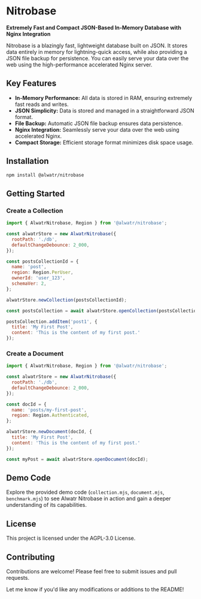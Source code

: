 # Nitrobase

**Extremely Fast and Compact JSON-Based In-Memory Database with Nginx Integration**

Nitrobase is a blazingly fast, lightweight database built on JSON. It stores data entirely in memory for lightning-quick access, while also providing a JSON file backup for persistence. You can easily serve your data over the web using the high-performance accelerated Nginx server.

## Key Features

* **In-Memory Performance:** All data is stored in RAM, ensuring extremely fast reads and writes.
* **JSON Simplicity:** Data is stored and managed in a straightforward JSON format.
* **File Backup:** Automatic JSON file backup ensures data persistence.
* **Nginx Integration:** Seamlessly serve your data over the web using accelerated Nginx.
* **Compact Storage:** Efficient storage format minimizes disk space usage.

## Installation

```bash
npm install @alwatr/nitrobase
```

## Getting Started

### Create a Collection

```js
import { AlwatrNitrobase, Region } from '@alwatr/nitrobase';

const alwatrStore = new AlwatrNitrobase({
  rootPath: './db',
  defaultChangeDebounce: 2_000, 
});

const postsCollectionId = {
  name: 'post',
  region: Region.PerUser,
  ownerId: 'user_123',
  schemaVer: 2,
};

alwatrStore.newCollection(postsCollectionId);

const postsCollection = await alwatrStore.openCollection(postsCollectionId);

postsCollection.addItem('post1', {
  title: 'My First Post',
  content: 'This is the content of my first post.'
});
```

### Create a Document

```js
import { AlwatrNitrobase, Region } from '@alwatr/nitrobase';

const alwatrStore = new AlwatrNitrobase({
  rootPath: './db',
  defaultChangeDebounce: 2_000, 
});

const docId = {
  name: 'posts/my-first-post',
  region: Region.Authenticated,
};

alwatrStore.newDocument(docId, {
  title: 'My First Post',
  content: 'This is the content of my first post.'
});

const myPost = await alwatrStore.openDocument(docId);
```

## Demo Code

Explore the provided demo code (`collection.mjs`, `document.mjs`, `benchmark.mjs`) to see Alwatr Nitrobase in action and gain a deeper understanding of its capabilities.

## License

This project is licensed under the AGPL-3.0 License.

## Contributing

Contributions are welcome! Please feel free to submit issues and pull requests.

Let me know if you'd like any modifications or additions to the README!
